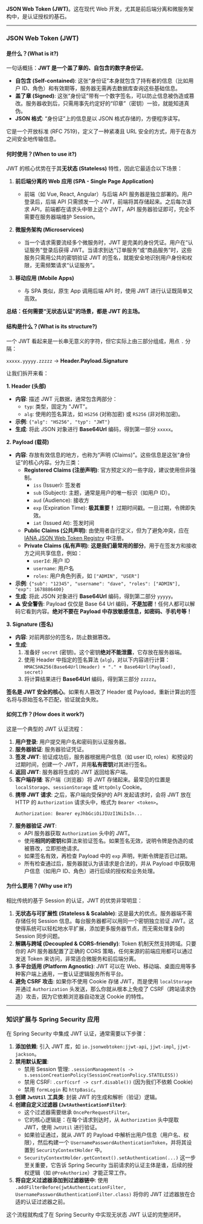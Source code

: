 **JSON Web Token (JWT)**。这在现代 Web 开发，尤其是前后端分离和微服务架构中，是认证授权的基石。

---

### JSON Web Token (JWT)

#### 是什么？(What is it?)

一句话概括：**JWT 是一个盖了章的、自包含的数字身份证**。

*   **自包含 (Self-contained)**: 这张“身份证”本身就包含了持有者的信息（比如用户 ID、角色）和有效期等，服务器无需再去数据库查询这些基础信息。
*   **盖了章 (Signed)**: 这张“身份证”带有一个数字签名，可以防止信息被伪造或篡改。服务器收到后，只需用事先约定好的“印章”（密钥）一验，就能知道真伪。
*   **JSON 格式**: “身份证”上的信息是以 JSON 格式存储的，方便程序读写。

它是一个开放标准 (RFC 7519)，定义了一种紧凑且 URL 安全的方式，用于在各方之间安全地传输信息。

#### 何时使用？(When to use it?)

JWT 的核心优势在于其**无状态 (Stateless)** 特性，因此它最适合以下场景：

1.  **前后端分离的 Web 应用 (SPA - Single Page Application)**
    *   前端（如 Vue, React, Angular）与后端 API 服务器是独立部署的。用户登录后，后端 API 只需颁发一个 JWT，前端将其存储起来。之后每次请求 API，前端都在请求头中带上这个 JWT，API 服务器验证即可，完全不需要在服务器端维护 Session。

2.  **微服务架构 (Microservices)**
    *   当一个请求需要流经多个微服务时，JWT 是完美的身份凭证。用户在“认证服务”登录后获得 JWT。当请求到达“订单服务”或“商品服务”时，这些服务只需用公共的密钥验证 JWT 的签名，就能安全地识别用户身份和权限，无需频繁请求“认证服务”。

3.  **移动应用 (Mobile Apps)**
    *   与 SPA 类似，原生 App 调用后端 API 时，使用 JWT 进行认证既简单又高效。

**总结：任何需要“无状态认证”的场景，都是 JWT 的主场。**

#### 结构是什么？(What is its structure?)

一个 JWT 看起来是一长串无意义的字符，但它实际上由三部分组成，用点 `.` 分隔：

`xxxxx.yyyyy.zzzzz`  ->  **Header.Payload.Signature**

让我们拆开来看：

**1. Header (头部)**
*   **内容**: 描述 JWT 元数据，通常包含两部分：
    *   `typ`: 类型，固定为 "JWT"。
    *   `alg`: 使用的签名算法，如 `HS256` (对称加密) 或 `RS256` (非对称加密)。
*   **示例**: `{"alg": "HS256", "typ": "JWT"}`
*   **生成**: 将此 JSON 对象进行 **Base64Url** 编码，得到第一部分 `xxxxx`。

**2. Payload (载荷)**
*   **内容**: 存放有效信息的地方，也称为“声明 (Claims)”。这些信息是这张“身份证”的核心内容。分为三类：
    *   **Registered Claims (注册声明)**: 官方预定义的一些字段，建议使用但非强制。
        *   `iss` (Issuer): 签发者
        *   `sub` (Subject): 主题，通常是用户的唯一标识（如用户 ID）。
        *   `aud` (Audience): 接收方
        *   `exp` (Expiration Time): **极其重要！** 过期时间戳。一旦过期，令牌即失效。
        *   `iat` (Issued At): 签发时间
    *   **Public Claims (公共声明)**: 由使用者自行定义，但为了避免冲突，应在 [IANA JSON Web Token Registry](https://www.iana.org/assignments/json-web-token/json-web-token.xhtml) 中注册。
    *   **Private Claims (私有声明)**: **这是我们最常用的部分**。用于在签发方和接收方之间共享信息，例如：
        *   `userId`: 用户 ID
        *   `username`: 用户名
        *   `roles`: 用户角色列表，如 `["ADMIN", "USER"]`
*   **示例**: `{"sub": "12345", "username": "dave", "roles": ["ADMIN"], "exp": 1678886400}`
*   **生成**: 将此 JSON 对象进行 **Base64Url** 编码，得到第二部分 `yyyyy`。
*   **⚠️ 安全警告**: Payload 仅仅是 Base 64 Url 编码，**不是加密**！任何人都可以解码它看到内容。**绝对不要在 Payload 中存放敏感信息，如密码、手机号等！**

**3. Signature (签名)**
*   **内容**: 对前两部分的签名，防止数据篡改。
*   **生成**:
    1.  准备好 `secret` (密钥)。这个密钥**绝对不能泄露**，它存放在服务器端。
    2.  使用 Header 中指定的签名算法 (`alg`)，对以下内容进行计算：
        `HMACSHA256(Base64Url(Header) + "." + Base64Url(Payload), secret)`
    3.  将计算结果进行 **Base64Url** 编码，得到第三部分 `zzzzz`。

**签名是 JWT 安全的核心**。如果有人篡改了 Header 或 Payload，重新计算出的签名将与原始签名不匹配，验证就会失败。

#### 如何工作？(How does it work?)

这是一个典型的 JWT 认证流程：

1.  **用户登录**: 用户提交用户名和密码到认证服务器。
2.  **服务器验证**: 服务器验证凭证。
3.  **签发 JWT**: 验证成功后，服务器根据用户信息（如 user ID, roles）和预设的过期时间，创建一个 JWT，并用**私有密钥**对其进行签名。
4.  **返回 JWT**: 服务器将生成的 JWT 返回给客户端。
5.  **客户端存储**: 客户端（浏览器）将 JWT 存储起来。最常见的位置是 `localStorage`、`sessionStorage` 或 `HttpOnly` Cookie。
6.  **携带 JWT 请求**: 之后，客户端向受保护的 API 发起请求时，会将 JWT 放在 HTTP 的 `Authorization` 请求头中，格式为 `Bearer <token>`。
    ```
    Authorization: Bearer eyJhbGciOiJIUzI1NiIsIn...
    ```
7.  **服务器验证 JWT**:
    *   API 服务器获取 `Authorization` 头中的 JWT。
    *   使用**相同的密钥**和算法来验证签名。如果签名无效，说明令牌是伪造的或被篡改，立即拒绝请求。
    *   如果签名有效，再检查 Payload 中的 `exp` 声明，判断令牌是否已过期。
    *   所有检查通过后，服务器就认为该请求是合法的，并从 Payload 中获取用户信息（如用户 ID、角色）进行后续的授权和业务处理。

#### 为什么要用？(Why use it?)

相比传统的基于 Session 的认证，JWT 的优势非常明显：

1.  **无状态与可扩展性 (Stateless & Scalable)**: 这是最大的优点。服务器端不需存储任何 Session 信息。每台服务器都可以用同一个密钥独立验证 JWT。这使得系统可以轻松地水平扩展，添加更多服务器节点，而无需处理复杂的 Session 同步问题。
2.  **解耦与跨域 (Decoupled & CORS-friendly)**: Token 机制天然支持跨域。只要你的 API 服务器配置了正确的 CORS 策略，任何来源的前端应用都可以通过发送 Token 来访问，非常适合微服务和前后端分离。
3.  **多平台适用 (Platform Agnostic)**: JWT 可以在 Web、移动端、桌面应用等多种客户端上通用，一套认证逻辑服务所有平台。
4.  **避免 CSRF 攻击**: 如果你不使用 Cookie 存储 JWT，而是使用 `localStorage` 并通过 `Authorization` 头发送，那么你就从根本上免疫了 CSRF（跨站请求伪造）攻击，因为它依赖浏览器自动发送 Cookie 的特性。

---

### 知识扩展与 Spring Security 应用

在 Spring Security 中集成 JWT 认证，通常需要以下步骤：

1.  **添加依赖**: 引入 JWT 库，如 `io.jsonwebtoken:jjwt-api`, `jjwt-impl`, `jjwt-jackson`。
2.  **禁用默认配置**:
    *   禁用 Session 管理: `.sessionManagement(s -> s.sessionCreationPolicy(SessionCreationPolicy.STATELESS))`
    *   禁用 CSRF: `.csrf(csrf -> csrf.disable())` (因为我们不依赖 Cookie)
    *   禁用 `formLogin` 和 `httpBasic`。
3.  **创建 `JwtUtil` 工具类**: 封装 JWT 的生成和解析（验证）逻辑。
4.  **创建自定义过滤器 (`JwtAuthenticationFilter`)**:
    *   这个过滤器需要继承 `OncePerRequestFilter`。
    *   它的核心逻辑是：在每个请求到达时，从 `Authorization` 头中提取 JWT，使用 `JwtUtil` 进行验证。
    *   如果验证通过，就从 JWT 的 Payload 中解析出用户信息（用户名、权限），然后构建一个 `UsernamePasswordAuthenticationToken`，并将其设置到 `SecurityContextHolder` 中。
    *   `SecurityContextHolder.getContext().setAuthentication(...)` 这一步至关重要，它告诉 Spring Security 当前请求的认证主体是谁，后续的授权逻辑（如 `@PreAuthorize`）才能正常工作。
5.  **将自定义过滤器添加到过滤器链中**: 使用 `.addFilterBefore(jwtAuthenticationFilter, UsernamePasswordAuthenticationFilter.class)` 将你的 JWT 过滤器放在合适的认证过滤器之前。

这个流程就构成了在 Spring Security 中实现无状态 JWT 认证的完整闭环。